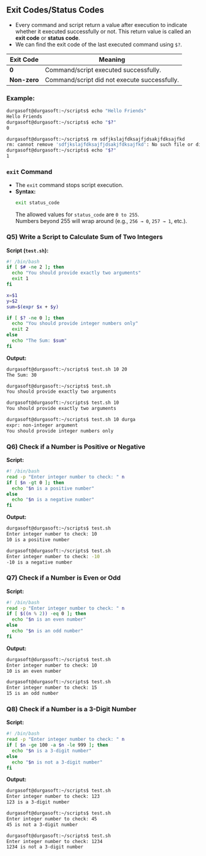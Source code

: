 ## **Exit Codes/Status Codes**

- Every command and script return a value after execution to indicate whether it executed successfully or not. This return value is called an **exit code** or **status code**.  
- We can find the exit code of the last executed command using `$?`.

| **Exit Code**  | **Meaning**                                   |
|----------------|-----------------------------------------------|
| **0**          | Command/script executed successfully.         |
| **Non-zero**   | Command/script did not execute successfully.  |

### Example:
```bash
durgasoft@durgasoft:~/scripts$ echo "Hello Friends"
Hello Friends
durgasoft@durgasoft:~/scripts$ echo "$?"
0
```

```bash
durgasoft@durgasoft:~/scripts$ rm sdfjkslajfdksajfjdsakjfdksajfkd
rm: cannot remove 'sdfjkslajfdksajfjdsakjfdksajfkd': No such file or directory
durgasoft@durgasoft:~/scripts$ echo "$?"
1
```

### **`exit` Command**
- The `exit` command stops script execution.
- **Syntax:**  
  ```bash
  exit status_code
  ```
  The allowed values for `status_code` are `0 to 255`.  
  Numbers beyond 255 will wrap around (e.g., `256 → 0`, `257 → 1`, etc.).

### **Q5) Write a Script to Calculate Sum of Two Integers**

**Script (`test.sh`):**
```bash
#! /bin/bash
if [ $# -ne 2 ]; then
  echo "You should provide exactly two arguments"
  exit 1
fi

x=$1
y=$2
sum=$(expr $x + $y)

if [ $? -ne 0 ]; then
  echo "You should provide integer numbers only"
  exit 2
else
  echo "The Sum: $sum"
fi
```

**Output:**
```bash
durgasoft@durgasoft:~/scripts$ test.sh 10 20
The Sum: 30

durgasoft@durgasoft:~/scripts$ test.sh
You should provide exactly two arguments

durgasoft@durgasoft:~/scripts$ test.sh 10
You should provide exactly two arguments

durgasoft@durgasoft:~/scripts$ test.sh 10 durga
expr: non-integer argument
You should provide integer numbers only
```

### **Q6) Check if a Number is Positive or Negative**

**Script:**
```bash
#! /bin/bash
read -p "Enter integer number to check: " n
if [ $n -gt 0 ]; then
  echo "$n is a positive number"
else
  echo "$n is a negative number"
fi
```

**Output:**
```bash
durgasoft@durgasoft:~/scripts$ test.sh
Enter integer number to check: 10
10 is a positive number

durgasoft@durgasoft:~/scripts$ test.sh
Enter integer number to check: -10
-10 is a negative number
```

### **Q7) Check if a Number is Even or Odd**

**Script:**
```bash
#! /bin/bash
read -p "Enter integer number to check: " n
if [ $((n % 2)) -eq 0 ]; then
  echo "$n is an even number"
else
  echo "$n is an odd number"
fi
```

**Output:**
```bash
durgasoft@durgasoft:~/scripts$ test.sh
Enter integer number to check: 10
10 is an even number

durgasoft@durgasoft:~/scripts$ test.sh
Enter integer number to check: 15
15 is an odd number
```

### **Q8) Check if a Number is a 3-Digit Number**

**Script:**
```bash
#! /bin/bash
read -p "Enter integer number to check: " n
if [ $n -ge 100 -a $n -le 999 ]; then
  echo "$n is a 3-digit number"
else
  echo "$n is not a 3-digit number"
fi
```

**Output:**
```bash
durgasoft@durgasoft:~/scripts$ test.sh
Enter integer number to check: 123
123 is a 3-digit number

durgasoft@durgasoft:~/scripts$ test.sh
Enter integer number to check: 45
45 is not a 3-digit number

durgasoft@durgasoft:~/scripts$ test.sh
Enter integer number to check: 1234
1234 is not a 3-digit number
```
